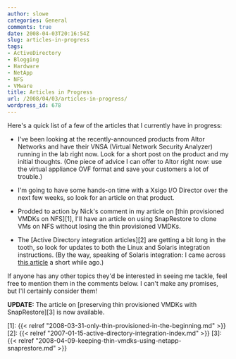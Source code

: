 ```yaml
---
author: slowe
categories: General
comments: true
date: 2008-04-03T20:16:54Z
slug: articles-in-progress
tags:
- ActiveDirectory
- Blogging
- Hardware
- NetApp
- NFS
- VMware
title: Articles in Progress
url: /2008/04/03/articles-in-progress/
wordpress_id: 678
---
```


Here's a quick list of a few of the articles that I currently have in progress:

* I've been looking at the recently-announced products from Altor Networks and have their VNSA (Virtual Network Security Analyzer) running in the lab right now. Look for a short post on the product and my initial thoughts. (One piece of advice I can offer to Altor right now: use the virtual appliance OVF format and save your customers a lot of trouble.)

* I'm going to have some hands-on time with a Xsigo I/O Director over the next few weeks, so look for an article on that product.

* Prodded to action by Nick's comment in my article on [thin provisioned VMDKs on NFS][1], I'll have an article on using SnapRestore to clone VMs on NFS without losing the thin provisioned VMDKs.

* The [Active Directory integration articles][2] are getting a bit long in the tooth, so look for updates to both the Linux and Solaris integration instructions. (By the way, speaking of Solaris integration: I came across [this article](http://www.sun.com/bigadmin/features/articles/kerberos_s10.jsp) a short while ago.)

If anyone has any other topics they'd be interested in seeing me tackle, feel free to mention them in the comments below. I can't make any promises, but I'll certainly consider them!

**UPDATE:** The article on [preserving thin provisioned VMDKs with SnapRestore][3] is now available.

[1]: {{< relref "2008-03-31-only-thin-provisioned-in-the-beginning.md" >}}
[2]: {{< relref "2007-01-15-active-directory-integration-index.md" >}}
[3]: {{< relref "2008-04-09-keeping-thin-vmdks-using-netapp-snaprestore.md" >}}
